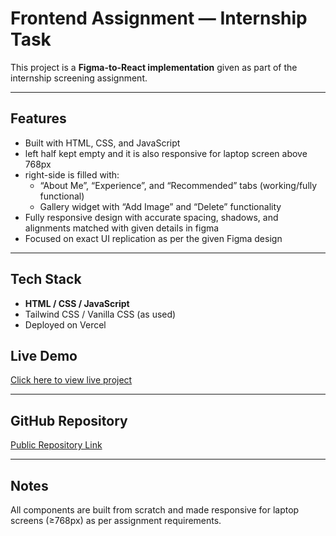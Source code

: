 # Frontend Assignment — Internship Task

This project is a **Figma-to-React implementation** given as part of the internship screening assignment.

---

##  Features
* Built with HTML, CSS, and JavaScript
* left half kept empty and it is also responsive for laptop screen above 768px
* right-side is filled with:
  - “About Me”, “Experience”, and “Recommended” tabs (working/fully functional)
  - Gallery widget with “Add Image” and “Delete” functionality
* Fully responsive design with accurate spacing, shadows, and alignments matched with given details in figma
* Focused on exact UI replication as per the given Figma design

---

##  Tech Stack
- **HTML / CSS / JavaScript**
- Tailwind CSS / Vanilla CSS (as used)
- Deployed on Vercel




##  Live Demo
 [Click here to view live project](https://your-live-link.vercel.app)

---

## GitHub Repository
[Public Repository Link](https://github.com/taniya-patidar/Assignment)

---

##  Notes
All components are built from scratch and made responsive for laptop screens (≥768px) as per assignment requirements.
